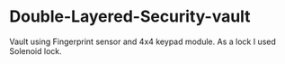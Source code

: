 # Double-Layered-Security-vault
Vault using Fingerprint sensor and 4x4 keypad module. As a lock I used Solenoid lock.
